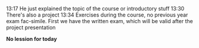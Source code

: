 13:17 He just explained the topic of the course or introductory stuff
13:30 There's also a project
13:34 Exercises during the course, no previous year exam fac-simile. First we have the written exam, which will be valid after the project presentation

**No lession for today**